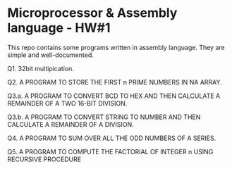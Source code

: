 # Microprocessor & Assembly language - HW#1

This repo contains some programs written in assembly language. They are simple and well-documented.



Q1. 32bit multipication.

Q2. A PROGRAM TO STORE THE FIRST n PRIME NUMBERS IN NA ARRAY.

Q3.a. A PROGRAM TO CONVERT BCD TO HEX AND THEN CALCULATE A REMAINDER OF A TWO 16-BIT DIVISION.
 
Q3.b. A PROGRAM TO CONVERT STRING TO NUMBER AND THEN CALCULATE A REMAINDER OF A DIVISION.
 

Q4. A PROGRAM TO SUM OVER ALL THE ODD NUMBERS OF A SERIES.

Q5. A PROGRAM TO COMPUTE THE FACTORIAL OF INTEGER n USING RECURSIVE PROCEDURE




